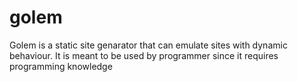 # golem
Golem is a static site genarator that can emulate sites with dynamic behaviour. It is meant to be used by programmer since it requires programming knowledge
